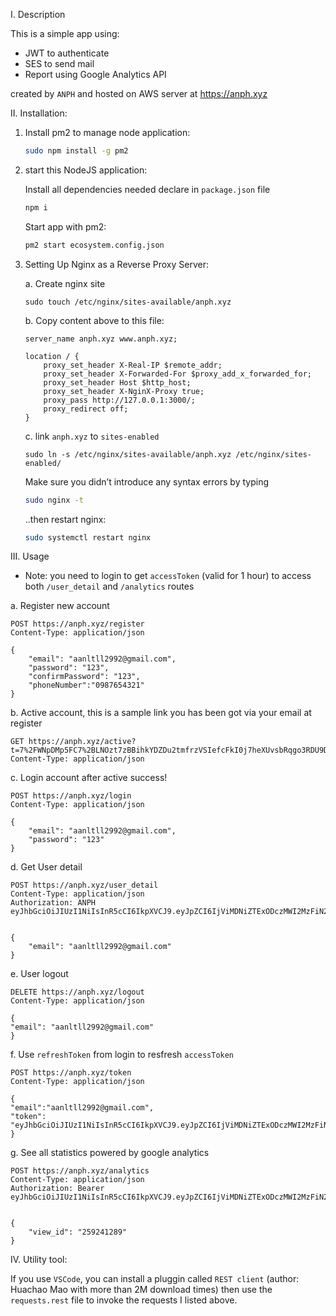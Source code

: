 I. Description

This is a simple app using:

- JWT to authenticate
- SES to send mail
- Report using Google Analytics API

created by `ANPH` and hosted on AWS server at https://anph.xyz

II. Installation:

1. Install pm2 to manage node application:

    ``` bash
    sudo npm install -g pm2
    ```

2. start this NodeJS application:

    Install all dependencies needed declare in `package.json` file

    ``` bash
    npm i
    ```

    Start app with pm2:
    ``` bash
    pm2 start ecosystem.config.json
    ```

3. Setting Up Nginx as a Reverse Proxy Server:

    a. Create nginx site 
    ```
    sudo touch /etc/nginx/sites-available/anph.xyz
    ```
    b. Copy content above to this file:

    ``` nginx
    server_name anph.xyz www.anph.xyz;

    location / {
        proxy_set_header X-Real-IP $remote_addr;
        proxy_set_header X-Forwarded-For $proxy_add_x_forwarded_for;
        proxy_set_header Host $http_host;
        proxy_set_header X-NginX-Proxy true;
        proxy_pass http://127.0.0.1:3000/;
        proxy_redirect off;
    }

    ```
    c. link `anph.xyz` to `sites-enabled`
    ```
    sudo ln -s /etc/nginx/sites-available/anph.xyz /etc/nginx/sites-enabled/
    ```

    Make sure you didn’t introduce any syntax errors by typing

    ``` bash
    sudo nginx -t
    ```
    ..then restart nginx:


    ``` bash
    sudo systemctl restart nginx
    ``` 

III. Usage

* Note: you need to login to get `accessToken` (valid for 1 hour) to access both `/user_detail` and `/analytics` routes

a. Register new account

    POST https://anph.xyz/register
    Content-Type: application/json

    {
        "email": "aanltll2992@gmail.com",
        "password": "123",
        "confirmPassword": "123",
        "phoneNumber":"0987654321"
    }

b. Active account, this is a sample link you has been got via your email at register

    GET https://anph.xyz/active?t=7%2FWNpDMp5FC7%2BLNOzt7zBBihkYDZDu2tmfrzVSIefcFkI0j7heXUvsbRqgo3RDU9DZuKsSLOjHlWu8uWlTXTURThwUCmd9sLEy%2FJbXK6YReUzURvup6OXjAbrhBSHwaw
    Content-Type: application/json

c. Login account after active success!

    POST https://anph.xyz/login
    Content-Type: application/json

    {
        "email": "aanltll2992@gmail.com",
        "password": "123"
    }
 

d. Get User detail

    POST https://anph.xyz/user_detail
    Content-Type: application/json
    Authorization: ANPH eyJhbGciOiJIUzI1NiIsInR5cCI6IkpXVCJ9.eyJpZCI6IjViMDNiZTExODczMWI2MzFiN2FmODA5ZDVhNzY2YTA3IiwiZW1haWwiOiJhYW5sdGxsMjk5MkBnbWFpbC5jb20iLCJwaG9uZU51bWJlciI6IjA5ODc2NTQzMjEiLCJwYXNzd29yZCI6IjIwMmNiOTYyYWM1OTA3NWI5NjRiMDcxNTJkMjM0YjcwIiwiYWN0aXZlIjp0cnVlLCJpYXQiOjE2NDMxMjQwMTEsImV4cCI6MTY0MzEyNzYxMX0.gOJrmQDhBn6hWm5_QxeyCapIwd8hnW0JS6iFLLDTFuA


    {
        "email": "aanltll2992@gmail.com"
    }

e. User logout

    DELETE https://anph.xyz/logout
    Content-Type: application/json

    {
    "email": "aanltll2992@gmail.com"
    }

f. Use `refreshToken` from login to resfresh `accessToken`

    POST https://anph.xyz/token
    Content-Type: application/json

    {
    "email":"aanltll2992@gmail.com",
    "token": "eyJhbGciOiJIUzI1NiIsInR5cCI6IkpXVCJ9.eyJpZCI6IjViMDNiZTExODczMWI2MzFiN2FmODA5ZDVhNzY2YTA3IiwiZW1haWwiOiJhYW5sdGxsMjk5MkBnbWFpbC5jb20iLCJwaG9uZU51bWJlciI6IjA5ODc2NTQzMjEiLCJwYXNzd29yZCI6IjIwMmNiOTYyYWM1OTA3NWI5NjRiMDcxNTJkMjM0YjcwIiwiYWN0aXZlIjp0cnVlLCJpYXQiOjE2NDMxMjQwMTF9.X2ft874jBcQtmGfNlBKTGhH4ZdoeIa1_xl2dNTpmmBo"
    }

g. See all statistics powered by google analytics
    
    POST https://anph.xyz/analytics
    Content-Type: application/json
    Authorization: Bearer eyJhbGciOiJIUzI1NiIsInR5cCI6IkpXVCJ9.eyJpZCI6IjViMDNiZTExODczMWI2MzFiN2FmODA5ZDVhNzY2YTA3IiwiZW1haWwiOiJhYW5sdGxsMjk5MkBnbWFpbC5jb20iLCJwaG9uZU51bWJlciI6IjA5ODc2NTQzMjEiLCJwYXNzd29yZCI6IjIwMmNiOTYyYWM1OTA3NWI5NjRiMDcxNTJkMjM0YjcwIiwiYWN0aXZlIjp0cnVlLCJpYXQiOjE2NDMxNjg1NTcsImV4cCI6MTY0MzE3MjE1N30.l03gdlVEJF_f59X9Ps2qYkcOVwtCThQFXV76XVQr2ZQ


    {
        "view_id": "259241289"
    }

IV. Utility tool:

If you use `VSCode`, you can install a pluggin called `REST client` (author: Huachao Mao with more than 2M download times) then use the `requests.rest` file to invoke the requests I listed above.
